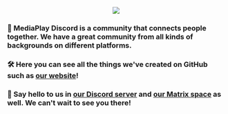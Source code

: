 <p align="center">
  <img src="https://mediaplay-discord.github.io/assets/MPD-Logo-with-Text.png">
</p>

### 👥 MediaPlay Discord is a community that connects people together. We have a great community from all kinds of backgrounds on different platforms.

### 🛠️ Here you can see all the things we've created on GitHub such as [our website](https://mediaplay-discord.github.io/)!

### 👋 Say hello to us in [our Discord server](https://discord.gg/5Tdke6dsaP) and [our Matrix space](https://matrix.to/#/#mediaplay-matrix:matrix.org) as well. We can't wait to see you there!
